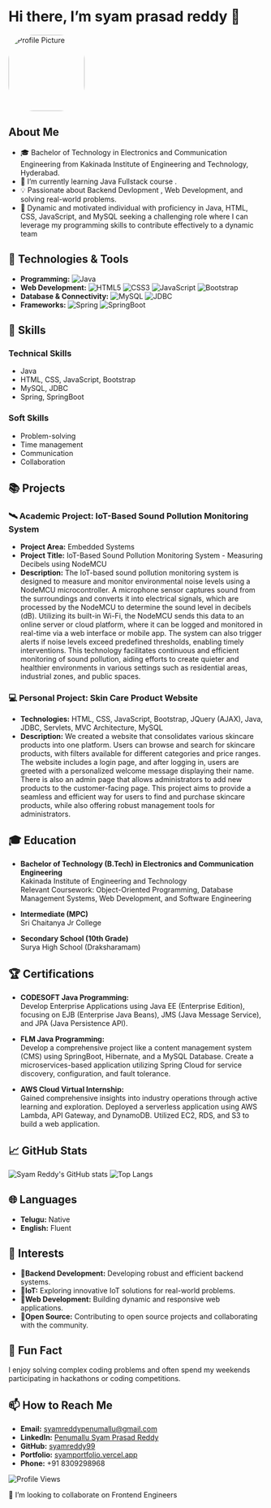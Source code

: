 
# Hi there,  I’m syam prasad reddy 👋

<img src="https://avatars.githubusercontent.com/u/141808145?v=4" alt="Profile Picture" width="150" height="150" style="border-radius: 50px ;">

## About Me
- 🎓 Bachelor of Technology in Electronics and Communication Engineering from Kakinada Institute of Engineering and Technology, Hyderabad.
- 🌱 I’m currently learning Java Fullstack course .
- 💡 Passionate about Backend Devlopment , Web Development, and solving real-world problems.  
- 🌟 Dynamic and motivated individual with proficiency in Java, HTML, CSS, JavaScript, and MySQL seeking a challenging role where I can leverage my programming skills to contribute effectively to a dynamic team

## 🔧 Technologies & Tools
- **Programming:** ![Java](https://img.shields.io/badge/-Java-007396?style=flat&logo=java&logoColor=white)
- **Web Development:** ![HTML5](https://img.shields.io/badge/-HTML5-E34F26?style=flat&logo=html5&logoColor=white) ![CSS3](https://img.shields.io/badge/-CSS3-1572B6?style=flat&logo=css3&logoColor=white) ![JavaScript](https://img.shields.io/badge/-JavaScript-F7DF1E?style=flat&logo=javascript&logoColor=black) ![Bootstrap](https://img.shields.io/badge/-Bootstrap-563D7C?style=flat&logo=bootstrap&logoColor=white)
- **Database & Connectivity:** ![MySQL](https://img.shields.io/badge/-MySQL-4479A1?style=flat&logo=mysql&logoColor=white) ![JDBC](https://img.shields.io/badge/-JDBC-007396?style=flat&logo=jdbc&logoColor=white)
- **Frameworks:** ![Spring](https://img.shields.io/badge/-Spring-6DB33F?style=flat&logo=spring&logoColor=white) ![SpringBoot](https://img.shields.io/badge/-SpringBoot-6DB33F?style=flat&logo=springboot&logoColor=white)

## 🚀 Skills
### Technical Skills
- Java
- HTML, CSS, JavaScript, Bootstrap
- MySQL, JDBC
- Spring, SpringBoot

### Soft Skills
- Problem-solving
- Time management
- Communication
- Collaboration

## 📚 Projects

### 🛰️ Academic Project: IoT-Based Sound Pollution Monitoring System
- **Project Area:** Embedded Systems
- **Project Title:** IoT-Based Sound Pollution Monitoring System - Measuring Decibels using NodeMCU
- **Description:** 
  The IoT-based sound pollution monitoring system is designed to measure and monitor environmental noise levels using a NodeMCU microcontroller. A microphone sensor captures sound from the surroundings and converts it into electrical signals, which are processed by the NodeMCU to determine the sound level in decibels (dB). Utilizing its built-in Wi-Fi, the NodeMCU sends this data to an online server or cloud platform, where it can be logged and monitored in real-time via a web interface or mobile app. The system can also trigger alerts if noise levels exceed predefined thresholds, enabling timely interventions. This technology facilitates continuous and efficient monitoring of sound pollution, aiding efforts to create quieter and healthier environments in various settings such as residential areas, industrial zones, and public spaces.

### 💻 Personal Project: Skin Care Product Website
- **Technologies:** HTML, CSS, JavaScript, Bootstrap, JQuery (AJAX), Java, JDBC, Servlets, MVC Architecture, MySQL
- **Description:**
  We created a website that consolidates various skincare products into one platform. Users can browse and search for skincare products, with filters available for different categories and price ranges. The website includes a login page, and after logging in, users are greeted with a personalized welcome message displaying their name. There is also an admin page that allows administrators to add new products to the customer-facing page. This project aims to provide a seamless and efficient way for users to find and purchase skincare products, while also offering robust management tools for administrators.

## 🎓 Education
- **Bachelor of Technology (B.Tech) in Electronics and Communication Engineering**  
  Kakinada Institute of Engineering and Technology  
  Relevant Coursework: Object-Oriented Programming, Database Management Systems, Web Development, and Software Engineering

- **Intermediate (MPC)**  
  Sri Chaitanya Jr College

- **Secondary School (10th Grade)**  
  Surya High School (Draksharamam)

## 🏆 Certifications
- **CODESOFT Java Programming:**  
  Develop Enterprise Applications using Java EE (Enterprise Edition), focusing on EJB (Enterprise Java Beans), JMS (Java Message Service), and JPA (Java Persistence API).

- **FLM Java Programming:**  
  Develop a comprehensive project like a content management system (CMS) using SpringBoot, Hibernate, and a MySQL Database. Create a microservices-based application utilizing Spring Cloud for service discovery, configuration, and fault tolerance.

- **AWS Cloud Virtual Internship:**  
  Gained comprehensive insights into industry operations through active learning and exploration. Deployed a serverless application using AWS Lambda, API Gateway, and DynamoDB. Utilized EC2, RDS, and S3 to build a web application.

## 📈 GitHub Stats
![Syam Reddy's GitHub stats](https://github-readme-stats.vercel.app/api?username=syamreddy99&show_icons=true&theme=radical)
![Top Langs](https://github-readme-stats.vercel.app/api/top-langs/?username=syamreddy99&layout=compact&theme=radical)

## 🌐 Languages
- **Telugu:** Native
- **English:** Fluent

## 🌟 Interests
-  👀**Backend Development:** Developing robust and efficient backend systems.
-  👀**IoT:** Exploring innovative IoT solutions for real-world problems.
-  👀**Web Development:** Building dynamic and responsive web applications.
-  👀**Open Source:** Contributing to open source projects and collaborating with the community.

## 🎉 Fun Fact
I enjoy solving complex coding problems and often spend my weekends participating in hackathons or coding competitions.

## 📫 How to Reach Me
- **Email:** [syamreddypenumallu@gmail.com](mailto:syamreddypenumallu@gmail.com)
- **LinkedIn:** [Penumallu Syam Prasad Reddy](https://www.linkedin.com/in/your-linkedin-profile)
- **GitHub:** [syamreddy99](https://github.com/syamreddy99)
- **Portfolio:** [syamportfolio.vercel.app](https://syamportfolio.vercel.app)
- **Phone:** +91 8309298968

![Profile Views](https://komarev.com/ghpvc/?username=syamreddy99&color=blueviolet&style=flat)

💞️ I’m looking to collaborate on Frontend Engineers

<!---
syamreddy99/syamreddy99 is a ✨ special ✨ repository because its `README.md` (this file) appears on your GitHub profile.
You can click the Preview link to take a look at your changes.
--->
